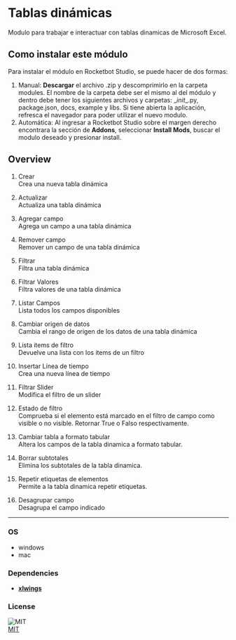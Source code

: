 



# Tablas dinámicas
  
Modulo para trabajar e interactuar con tablas dinamicas de Microsoft Excel.  


## Como instalar este módulo
  
Para instalar el módulo en Rocketbot Studio, se puede hacer de dos formas:
1. Manual: __Descargar__ el archivo .zip y descomprimirlo en la carpeta modules. El nombre de la carpeta debe ser el mismo al del módulo y dentro debe tener los siguientes archivos y carpetas: \__init__.py, package.json, docs, example y libs. Si tiene abierta la aplicación, refresca el navegador para poder utilizar el nuevo modulo.
2. Automática: Al ingresar a Rocketbot Studio sobre el margen derecho encontrara la sección de **Addons**, seleccionar **Install Mods**, buscar el modulo deseado y presionar install.  


## Overview


1. Crear  
Crea una nueva tabla dinámica

2. Actualizar  
Actualiza una tabla dinámica

3. Agregar campo  
Agrega un campo a una tabla dinámica

4. Remover campo  
Remover un campo de una tabla dinámica

5. Filtrar  
Filtra una tabla dinámica

6. Filtrar Valores  
Filtra valores de una tabla dinámica

7. Listar Campos  
Lista todos los campos disponibles

8. Cambiar origen de datos  
Cambia el rango de origen de los datos de una tabla dinámica

9. Lista items de filtro  
Devuelve una lista con los items de un filtro

10. Insertar Línea de tiempo  
Crea una nueva línea de tiempo

11. Filtrar Slider  
Modifica el filtro de un slider

12. Estado de filtro  
Comprueba si el elemento está marcado en el filtro de campo como visible o no visible. Retornar True o Falso respectivamente.

13. Cambiar tabla a formato tabular  
Altera los campos de la tabla dinamica a formato tabular.

14. Borrar subtotales  
Elimina los subtotales de la tabla dinamica.

15. Repetir etiquetas de elementos  
Permite a la tabla dinamica repetir etiquetas.

16. Desagrupar campo  
Desagrupa el campo indicado  




----
### OS

- windows
- mac

### Dependencies
- [**xlwings**](https://pypi.org/project/xlwings/)
### License
  
![MIT](https://camo.githubusercontent.com/107590fac8cbd65071396bb4d04040f76cde5bde/687474703a2f2f696d672e736869656c64732e696f2f3a6c6963656e73652d6d69742d626c75652e7376673f7374796c653d666c61742d737175617265)  
[MIT](http://opensource.org/licenses/mit-license.ph)